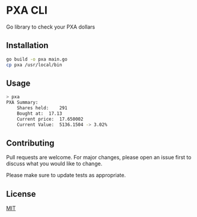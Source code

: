 
# PXA CLI

Go library to check your PXA dollars

## Installation

```bash
go build -o pxa main.go
cp pxa /usr/local/bin
```


## Usage

```bash
> pxa
PXA Summary:
	Shares held: 	291
	Bought at: 	17.13
	Current price:	17.650002
	Current Value:	5136.1504 -> 3.02%
```

## Contributing
Pull requests are welcome. For major changes, please open an issue first to discuss what you would like to change.

Please make sure to update tests as appropriate.

## License
[MIT](https://choosealicense.com/licenses/mit/)
